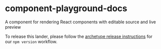 # component-playground-docs
A component for rendering React components with editable source and live preview

To release this lander, please follow the [archetype release instructions](https://github.com/FormidableLabs/builder-docs-archetype#lander-release) for our `npm version` workflow.
